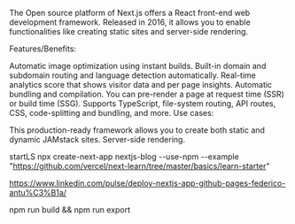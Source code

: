 The Open source platform of Next.js offers a React front-end web development framework. Released in 2016, it allows you to enable functionalities like creating static sites and server-side rendering.


Features/Benefits:

Automatic image optimization using instant builds.
Built-in domain and subdomain routing and language detection automatically.
Real-time analytics score that shows visitor data and per page insights.
Automatic bundling and compilation.
You can pre-render a page at request time (SSR) or build time (SSG).
Supports TypeScript, file-system routing, API routes, CSS, code-splitting and bundling, and more.
Use cases:

This production-ready framework allows you to create both static and dynamic JAMstack sites.
Server-side rendering.


startLS
npx create-next-app nextjs-blog --use-npm --example "https://github.com/vercel/next-learn/tree/master/basics/learn-starter"


https://www.linkedin.com/pulse/deploy-nextjs-app-github-pages-federico-antu%C3%B1a/

npm run build && npm run export